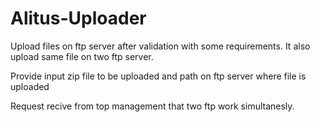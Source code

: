 # Alitus-Uploader
Upload files on ftp server after validation with some requirements. It also upload same file on two ftp server.

Provide input zip file to be uploaded and path on ftp server where file is uploaded

Request recive from top management that two ftp work simultanesly.
